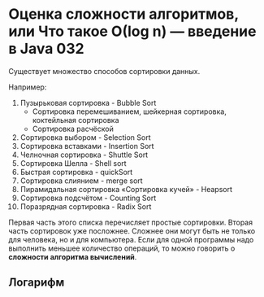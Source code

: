 # Оценка сложности алгоритмов, или Что такое О(log n) — введение в Java 032

Существует множество способов сортировки данных. 

Например:
1. Пузырьковая сортировка - Bubble Sort 
    - Сортировка перемешиванием, шейкерная сортировка, коктейльная сортировка
    - Сортировка расчёской
2. Сортировка выбором - Selection Sort  
3. Сортировка вставками - Insertion Sort 
4. Челночная сортировка - Shuttle Sort  
5. Сортировка Шелла - Shell sort 
6. Быстрая сортировка - quickSort
7. Сортировка слиянием - merge sort
8. Пирамидальная сортировка «Сортировка кучей» - Heapsort
9. Сортировка подсчётом - Counting Sort
10. Поразрядная сортировка - Radix Sort

Первая часть этого списка перечисляет простые сортировки. Вторая часть сортировок уже посложнее. Сложнее они могут быть не только для человека, но и для компьютера. Если для одной программы надо выполнить меньшее количество операций, то можно говорить о **сложности алгоритма вычислений**. 

## Логарифм